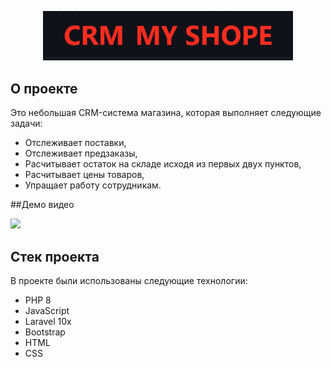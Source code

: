 <p align="center"><a href="https://laravel.com" target="_blank"><img src="https://github.com/PaulPolkanov/MyStorage/blob/master/public/image/logo.PNG?raw=true" width="400" alt="Laravel Logo"></a></p>

## О проекте
Это небольшая CRM-система магазина, которая выполняет следующие задачи:
 - Отслеживает поставки,
 - Отслеживает предзаказы,
 - Расчитывает остаток на складе исходя из первых двух пунктов,
 - Расчитывает цены товаров,
 - Упращает работу сотрудникам. 
 
 ##Демо видео 
 
 ![](https://vk.com/video284614176_456239236)
 
 ## Стек проекта
 В проекте были использованы следующие технологии:
 - PHP 8
 - JavaScript
 - Laravel 10x
 - Bootstrap
 - HTML
 - CSS
 
